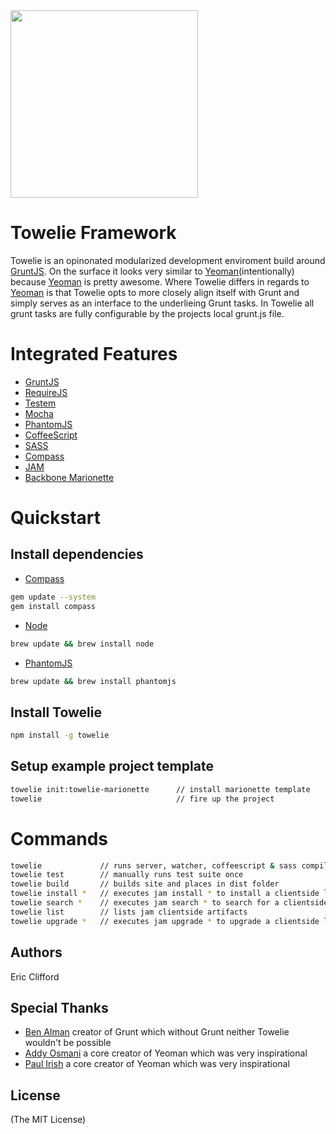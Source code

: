 <img src='http://roundedoff.com/wp-content/uploads/2011/04/towelie.jpg' width='300'/>

# Towelie Framework

Towelie is an opinonated modularized development enviroment build around [GruntJS](http://gruntjs.com). On the surface it looks very similar to [Yeoman](http://yeoman.io)(intentionally) because [Yeoman](http://yeoman.io) is pretty awesome. Where Towelie differs in regards to [Yeoman](http://yeoman.io) is that Towelie opts to more closely align itself with Grunt and simply serves as an interface to the underlieing Grunt tasks. In Towelie all grunt tasks are fully configurable by the projects local grunt.js file.

# Integrated Features
* [GruntJS](http://gruntjs.com/)
* [RequireJS](http://requirejs.com)
* [Testem](https://github.com/airportyh/testem)
* [Mocha](http://visionmedia.github.com/mocha/)
* [PhantomJS](http://phantomjs.org/)
* [CoffeeScript](http://coffeescript.org/)
* [SASS](http://sass-lang.com/)
* [Compass](http://compass-style.org/)
* [JAM](http://jamjs.org/)
* [Backbone Marionette](https://github.com/marionettejs/backbone.marionette)

# Quickstart

## Install dependencies
* [Compass](http://compass-style.org/)

```bash
gem update --system
gem install compass
```

* [Node](http://nodejs.org/)

```bash
brew update && brew install node   
```

* [PhantomJS](http://phantomjs.org/)

```bash
brew update && brew install phantomjs
```

## Install Towelie

```bash
npm install -g towelie 
```

## Setup example project template

```bash
towelie init:towelie-marionette      // install marionette template 
towelie                              // fire up the project
```

# Commands

```bash
towelie             // runs server, watcher, coffeescript & sass compiler and tests 
towelie test        // manually runs test suite once
towelie build       // builds site and places in dist folder
towelie install *   // executes jam install * to install a clientside library 
towelie search *    // executes jam search * to search for a clientside library
towelie list        // lists jam clientside artifacts
towelie upgrade *   // executes jam upgrade * to upgrade a clientside library
```

## Authors
Eric Clifford

## Special Thanks
* [Ben Alman]() creator of Grunt which without Grunt neither Towelie wouldn't be possible
* [Addy Osmani]() a core creator of Yeoman which was very inspirational
* [Paul Irish]() a core creator of Yeoman which was very inspirational

## License 
(The MIT License)

